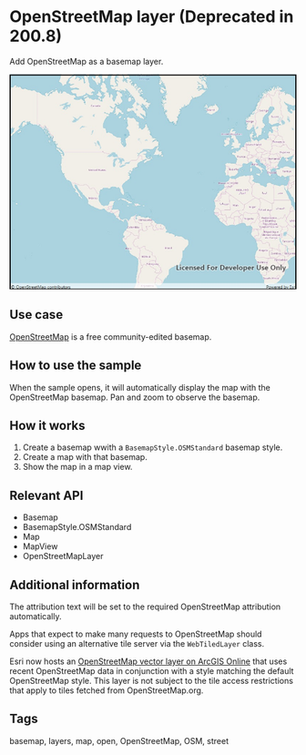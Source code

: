 # OpenStreetMap layer (Deprecated in 200.8)

Add OpenStreetMap as a basemap layer.

![Image of OpenStreetMap layer](OpenStreetMapLayer.jpg)

## Use case

[OpenStreetMap](https://www.openstreetmap.org) is a free community-edited basemap.

## How to use the sample

When the sample opens, it will automatically display the map with the OpenStreetMap basemap. Pan and zoom to observe the basemap.

## How it works

1. Create a basemap wwith a `BasemapStyle.OSMStandard` basemap style.
2. Create a map with that basemap.
3. Show the map in a map view.

## Relevant API

* Basemap
* BasemapStyle.OSMStandard
* Map
* MapView
* OpenStreetMapLayer

## Additional information

The attribution text will be set to the required OpenStreetMap attribution automatically.

Apps that expect to make many requests to OpenStreetMap should consider using an alternative tile server via the `WebTiledLayer` class.

Esri now hosts an [OpenStreetMap vector layer on ArcGIS Online](http://www.arcgis.com/home/item.html?id=3e1a00aeae81496587988075fe529f71) that uses recent OpenStreetMap data in conjunction with a style matching the default OpenStreetMap style. This layer is not subject to the tile access restrictions that apply to tiles fetched from OpenStreetMap.org.

## Tags

basemap, layers, map, open, OpenStreetMap, OSM, street
